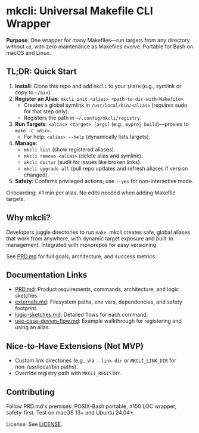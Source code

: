 # mkcli: Universal Makefile CLI Wrapper

**Purpose**: One wrapper for many Makefiles—run targets from any directory without `cd`, with zero maintenance as Makefiles evolve. Portable for Bash on macOS and Linux.

## TL;DR: Quick Start

1. **Install**: Clone this repo and add `mkcli` to your `$PATH` (e.g., symlink or copy to `~/bin`).
2. **Register an Alias**: `mkcli init <alias> <path-to-dir-with-Makefile>`  
   - Creates a global symlink in `/usr/local/bin/<alias>` (requires sudo for that step only).  
   - Registers the path in `~/.config/mkcli/registry`.
3. **Run Targets**: `<alias> <target> [args]` (e.g., `myproj build`)—proxies to `make -C <dir>`.  
   - For help: `<alias> --help` (dynamically lists targets).  
4. **Manage**:  
   - `mkcli list` (show registered aliases).  
   - `mkcli remove <alias>` (delete alias and symlink).  
   - `mkcli doctor` (audit for issues like broken links).  
   - `mkcli upgrade-all` (pull repo updates and refresh aliases if version changed).  
5. **Safety**: Confirms privileged actions; use `--yes` for non-interactive mode.

Onboarding: ≤1 min per alias. No edits needed when adding Makefile targets.

## Why mkcli?
Developers juggle directories to run `make`. mkcli creates safe, global aliases that work from anywhere, with dynamic target exposure and built-in management. Integrated with monorepos for easy versioning.

See [PRD.md](docs/PRD.md) for full goals, architecture, and success metrics.

## Documentation Links
- [PRD.md](docs/PRD.md): Product requirements, commands, architecture, and logic sketches.
- [externals.md](docs/externals.md): Filesystem paths, env vars, dependencies, and safety footprint.
- [logic-sketches.md](docs/logic-sketches.md): Detailed flows for each command.
- [use-case-devvm-flow.md](docs/use-case-devvm-flow.md): Example walkthrough for registering and using an alias.

## Nice-to-Have Extensions (Not MVP)
- Custom link directories (e.g., via `--link-dir` or `MKCLI_LINK_DIR` for non-/usr/local/bin paths).
- Override registry path with `MKCLI_REGISTRY`.

## Contributing
Follow PRD.md's premises: POSIX-Bash portable, ≤150 LOC wrapper, safety-first. Test on macOS 13+ and Ubuntu 24.04+.

License: See [LICENSE](LICENSE). 